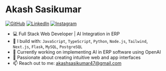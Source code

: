 # Akash Sasikumar

[![GitHub](https://img.shields.io/badge/-GitHub-%23121011?style=flat&logo=github&logoColor=white)](https://github.com/akashsasikumar)
[![LinkedIn](https://img.shields.io/badge/-LinkedIn-%230077B5?style=flat&logo=linkedin&logoColor=white)](https://www.linkedin.com/in/akash-sasikumar47)
[![Instagram](https://img.shields.io/badge/-Instagram-%23E4405F?style=flat&logo=instagram&logoColor=white)](https://instagram.com/akash__sasikumar)

- 💻 Full Stack Web Developer | AI Integration in ERP
- 🧰 I build with: `JavaScript`, `TypeScript`, `Python`, `Node.js`, `Tailwind`, `Next.js`, `Flask`, `MySQL`, `PostgreSQL`
- 🤖 Currently working on implementing AI in ERP software using OpenAI
- 🎨 Passionate about creating intuitive web and app interfaces
- 📫 Reach out to me: [akashsasikumar47@gmail.com](mailto:akashsasikumar47@gmail.com)
